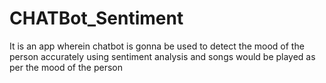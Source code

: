 # CHATBot_Sentiment
It is an app wherein chatbot is gonna be used to detect the mood of the person accurately using sentiment analysis and songs would be played as per the mood of the person
